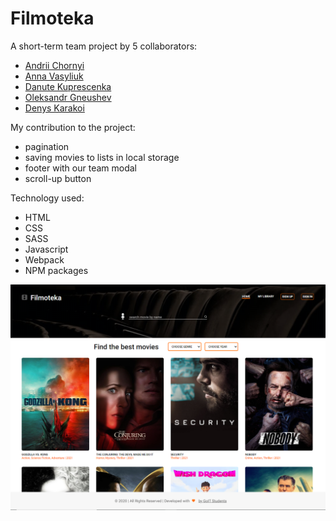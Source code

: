 # Filmoteka

A short-term team project by 5 collaborators:

- [Andrii Chornyi](https://github.com/andchorniy)
- [Anna Vasyliuk](https://github.com/Engineer-av)
- [Danute Kuprescenka](https://github.com/Danaproject)
- [Oleksandr Gneushev](https://github.com/IamGalexing)
- [Denys Karakoi](https://github.com/Ludwig-10)

My contribution to the project:

- pagination
- saving movies to lists in local storage
- footer with our team modal
- scroll-up button

Technology used:

- HTML
- CSS
- SASS
- Javascript
- Webpack
- NPM packages

![Capture](./src/images/capture.png?raw=true 'Site preview')
